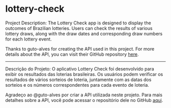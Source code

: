 # lottery-check

Project Description:
The Lottery Check app is designed to display the outcomes of Brazilian lotteries. Users can check the results of various lottery draws, along with the draw dates and corresponding draw numbers for each lottery event.

Thanks to guto-alves for creating the API used in this project. For more details about the API, you can visit their GitHub repository [here](https://github.com/guto-alves/loterias-api).

___
Descrição do Projeto:
O aplicativo Lottery Check foi desenvolvido para exibir os resultados das loterias brasileiras. Os usuários podem verificar os resultados de vários sorteios de loteria, juntamente com as datas dos sorteios e os números correspondentes para cada evento de loteria.

Agradeço ao @guto-alves por criar a API utilizada neste projeto. Para mais detalhes sobre a API, você pode acessar o repositório dele no GitHub [aqui](https://github.com/guto-alves/loterias-api).
